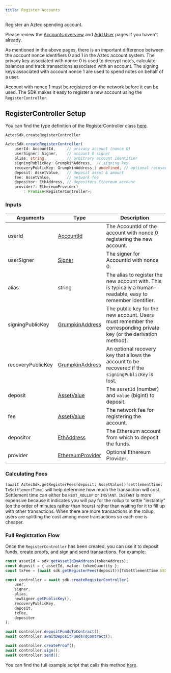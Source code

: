 ```yaml
---
title: Register Accounts
---
```


Register an Aztec spending account.

Please review the [Accounts overview](../../how-aztec-works/accounts) and [Add User](./add-account) pages if you haven't already.

As mentioned in the above pages, there is an important difference between the account nonce identifiers 0 and 1 in the Aztec account system. The privacy key associated with nonce 0 is used to decrypt notes, calculate balances and track transactions associated with an account. The signing keys associated with account nonce 1 are used to spend notes on behalf of a user.

Account with nonce 1 must be registered on the network before it can be used. The SDK makes it easy to register a new account using the `RegisterController`.

## RegisterController Setup

You can find the type definition of the RegisterController class [here](../types/RegisterController).

`AztecSdk.createRegisterController`

```ts
AztecSdk.createRegisterController(
    userId: AccountId,     // privacy account (nonce 0)
    userSigner: Signer,    // account 0 signer
    alias: string,         // arbitrary account identifier
    signingPublicKey: GrumpkinAddress,  // signing key
    recoveryPublicKey: GrumpkinAddress | undefined, // optional recovery key
    deposit: AssetValue,   // deposit asset & amount
    fee: AssetValue,       // network fee
    depositor: EthAddress, // depositers Ethereum account 
    provider?: EthereumProvider)
        : Promise<RegisterController>;
```

### Inputs

| Arguments | Type | Description |
| --------- | ---- | ----------- |
| userId | [AccountId](../types/AccountId) | The AccountId of the account with nonce 0 registering the new account. |
| userSigner | [Signer](../types/Signer) | The signer for AccountId with nonce 0. |
| alias | string | The alias to register the new account with. This is typically a human-readable, easy to remember identifier. |
| signingPublicKey | [GrumpkinAddress](../types/GrumpkinAddress) | The public key for the new account. Users must remember the corresponding private key (or the derivation method). |
| recoveryPublicKey | [GrumpkinAddress](../types/GrumpkinAddress) | An optional recovery key that allows the account to be recovered if the `signingPublicKey` is lost. |
| deposit | [AssetValue](../types/AssetValue) | The `assetId` (number) and `value` (bigint) to deposit. |
| fee | [AssetValue](../types/AssetValue) | The network fee for registering the account. |
| depositor | [EthAddress](../types/EthAddress) | The Ethereum account from which to deposit the funds. |
| provider | [EthereumProvider](../types/EthereumProvider) | Optional Ethereum Provider. |

### Calculating Fees

`(await AztecSdk.getRegisterFees(deposit: AssetValue))[settlementTime: TxSettlementTime]` will help determine how much the transaction will cost. Settlement time can either be `NEXT_ROLLUP` or `INSTANT`. `INSTANT` is more expensive because it indicates you will pay for the rollup to settle "instantly" (on the order of minutes rather than hours) rather than waiting for it to fill up with other transactions. When there are more transactions in the rollup, users are splitting the cost among more transactions so each one is cheaper.

### Full Registration Flow

Once the `RegisterController` has been created, you can use it to deposit funds, create proofs, and sign and send transactions. For example:

```ts
const assetId = sdk.getAssetIdByAddress(tokenAddress);
const deposit = { assetId, value: tokenQuantity };
const txFee = (await sdk.getRegisterFees(deposit))[TxSettlementTime.NEXT_ROLLUP];

const controller = await sdk.createRegisterController(
    user,
    signer,
    alias,
    newSigner.getPublicKey(),
    recoveryPublicKey,
    deposit,
    txFee,
    depositer
);

await controller.depositFundsToContract();
await controller.awaitDepositFundsToContract();

await controller.createProof();
await controller.sign();
await controller.send();
```

You can find the full example script that calls this method [here](https://github.com/critesjosh/aztec-sdk-starter/blob/main/src/registerAccount.ts).
